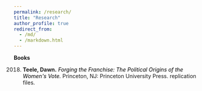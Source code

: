 ```yaml
---
permalink: /research/
title: "Research"
author_profile: true
redirect_from: 
  - /md/
  - /markdown.html
---
```



**Books**

2018. **Teele, Dawn.** *<a href="https://press.princeton.edu/books/hardcover/9780691180267/forging-the-franchise" style="color: black; text-decoration: none;">Forging the Franchise: The Political Origins of the Women's Vote.</a>* Princeton, NJ: Princeton University Press. replication files.

